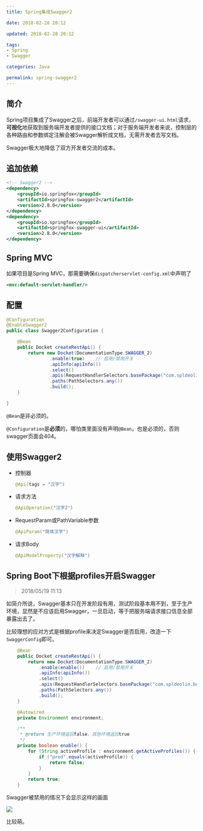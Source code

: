 ```yaml
---
title: Spring集成Swagger2

date: 2018-02-28 20:12

updated: 2018-02-28 20:12

tags:
- Spring
- Swagger

categories: Java

permalink: spring-swagger2
---
```


## 简介

Spring项目集成了Swagger之后，前端开发者可以通过`/swagger-ui.html`请求，**可视化**地获取到服务端开发者提供的接口文档；对于服务端开发者来说，控制层的各种路由和参数绑定注解会被Swagger解析成文档，无需开发者去写文档。

Swagger极大地降低了双方开发者交流的成本。



## 追加依赖

```xml
<!-- Swagger2 -->
<dependency>
    <groupId>io.springfox</groupId>
    <artifactId>springfox-swagger2</artifactId>
    <version>2.8.0</version>
</dependency>
<dependency>
    <groupId>io.springfox</groupId>
    <artifactId>springfox-swagger-ui</artifactId>
    <version>2.8.0</version>
</dependency>
```



## Spring MVC

如果项目是Spring MVC，那需要确保`dispatcherservlet-config.xml`中声明了

~~~xml
<mvc:default-servlet-handler/>
~~~



## 配置

```java
@Configuration
@EnableSwagger2
public class Swagger2Configuration {

    @Bean
    public Docket createRestApi() {
        return new Docket(DocumentationType.SWAGGER_2)
                .enable(true)    // 启用/禁用开关
                .apiInfo(apiInfo())
                .select()
                .apis(RequestHandlerSelectors.basePackage("com.spldeolin.beginningmind"))
                .paths(PathSelectors.any())
                .build();
    }

}
```

`@Bean`是非必须的。

`@Configuration`是**必须**的，哪怕类里面没有声明`@Bean`，也是必须的，否则swagger页面会404。



## 使用Swagger2

- 控制器

  ~~~java
  @Api(tags = "汉字")
  ~~~

- 请求方法

  ~~~java
  @ApiOperation("汉字2")
  ~~~

- RequestParam或PathVariable参数

  ~~~java
  @ApiParam("简体汉字")
  ~~~

- 请求Body

  ~~~java
  @ApiModelProperty("汉字解释")
  ~~~



## Spring Boot下根据profiles开启Swagger

> 2018/05/19 11:13

如简介所说，Swagger基本只在开发阶段有用，测试阶段基本用不到，至于生产环境，显然是不应该启用Swagger，一旦启动，等于把服务端请求接口信息全部暴露出去了。

比较理想的应对方式是根据profile来决定Swagger是否启用，改造一下`SwaggerConfig`即可。

~~~java
    @Bean
    public Docket createRestApi() {
        return new Docket(DocumentationType.SWAGGER_2)
            .enable(enable())    // 启用/禁用开关
            .apiInfo(apiInfo())
            .select()
            .apis(RequestHandlerSelectors.basePackage("com.spldeolin.beginningmind"))
            .paths(PathSelectors.any())
            .build();
    }

    @Autowired
    private Environment environment;

    /**
     * @return 生产环境返回false，其他环境返回true
     */
    private boolean enable() {
        for (String activeProfile : environment.getActiveProfiles()) {
            if ("prod".equals(activeProfile)) {
                return false;
            }
        }
        return true;
    }
~~~



Swagger被禁用的情况下会显示这样的画面

![](/images/spring-swagger2.png)

比较萌。